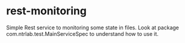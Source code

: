 # rest-monitoring

Simple Rest service to monitoring some state in files.
Look at package com.ntrlab.test.MainServiceSpec to understand how to use it.
